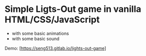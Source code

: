 # Simple Ligts-Out game in vanilla HTML/CSS/JavaScript

- with some basic animations
- with some basic sound

Demo: [https://seng513.gitlab.io/lights-out-game]

